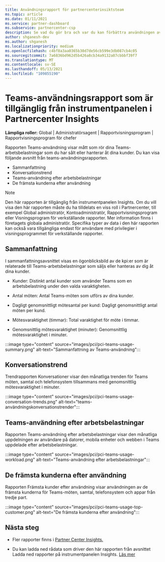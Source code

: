 ```yaml
---
title: Användningsrapport för partnercenterinsiktsteam
ms.topic: article
ms.date: 01/11/2021
ms.service: partner-dashboard
ms.subservice: partnercenter-csp
description: Se vad du gör bra och var du kan förbättra användningen av Teams-prenumerationer som du säljer eller hanterar för dina kunder.
author: shganesh-dev
ms.author: shganesh
ms.localizationpriority: medium
ms.openlocfilehash: c4bf8a3aa0365b30d7de56cb599e3db087cb4c05
ms.sourcegitcommit: 7a6836bd962d5b426a8cb34a9132a87cbbbf39f7
ms.translationtype: MT
ms.contentlocale: sv-SE
ms.lasthandoff: 05/13/2021
ms.locfileid: "109855190"
---
```

# <a name="teams-usage-report-available-from-the-partner-center-insights-dashboard"></a>Teams-användningsrapport som är tillgänglig från instrumentpanelen i Partnercenter Insights

**Lämpliga roller:** Global | Administratörsagent | Rapportvisningsprogram | Rapportvisningsprogram för chefer

Rapporten Teams-användning visar mått som rör dina Teams-arbetsbelastningar som du har sålt eller hanterar åt dina kunder. Du kan visa följande avsnitt från teams-användningsrapporten.

- Sammanfattning
- Konversationstrend
- Teams-användning efter arbetsbelastningar
- De främsta kunderna efter användning

 > [!NOTE]
 > Den här rapporten är tillgänglig från instrumentpanelen Insights. Om du vill visa den här rapporten måste du ha tilldelats en viss roll i Partnercenter, till exempel Global administratör, Kontoadministratör, Rapportvisningsprogram eller Visningsprogram för verkställande rapporter. Mer information finns i företagets globala administratör. Specifika typer av data i den här rapporten kan också vara tillgängliga endast för användare med privilegier i visningsprogrammet för verkställande rapporter.

## <a name="summary"></a>Sammanfattning

I sammanfattningsavsnittet visas en ögonblicksbild av de kpi:er som är relaterade till Teams-arbetsbelastningar som säljs eller hanteras av dig åt dina kunder.  

- Kunder: Distinkt antal kunder som använder Teams som en arbetsbelastning under den valda varaktigheten.

- Antal möten: Antal Teams-möten som utförs av dina kunder.

- Dagligt genomsnittligt mötesantal per kund: Dagligt genomsnittligt antal möten per kund. 

- Mötesvaraktighet (timmar): Total varaktighet för möte i timmar. 

- Genomsnittlig mötesvaraktighet (minuter): Genomsnittlig mötesvaraktighet i minuter. 

:::image type="content" source="images/pci/pci-teams-usage-summary.png" alt-text="Sammanfattning av Teams-användning":::

## <a name="conversations-trend"></a>Konversationstrend

Trendrapporten Konversationer visar den månatliga trenden för Teams möten, samtal och telefonsystem tillsammans med genomsnittlig mötesvaraktighet i minuter.

:::image type="content" source="images/pci/pci-teams-usage-conversation-trends.png" alt-text="teams-användningskonversationstrender":::

## <a name="teams-usage-by-workloads"></a>Teams-användning efter arbetsbelastningar

Rapporten Teams-användning efter arbetsbelastningar visar den månatliga uppdelningen av användare på datorer, mobila enheter och webben i Teams uppdelade efter arbetsbelastningar.

:::image type="content" source="images/pci/pci-teams-usage-workload.png" alt-text="Teams-användning efter arbetsbelastningar":::

## <a name="top-customers-by-usage"></a>De främsta kunderna efter användning

Rapporten Främsta kunder efter användning visar användningen av de främsta kunderna för Teams-möten, samtal, telefonsystem och appar från tredje part.

:::image type="content" source="images/pci/pci-teams-usage-top-customer.png" alt-text="De främsta kunderna efter användning":::

## <a name="next-steps"></a>Nästa steg

- Fler rapporter finns i [Partner Center Insights.](partner-center-insights.md)

- Du kan ladda ned rådata som driver den här rapporten från avsnittet Ladda ned rapporter på instrumentpanelen Insights. [Läs mer](pci-download-reports.md) 
